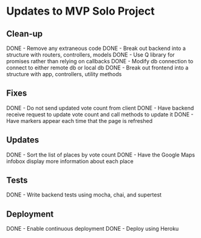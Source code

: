 # Updates to MVP Solo Project #

## Clean-up ##

DONE - Remove any extraneous code
DONE - Break out backend into a structure with routers, controllers, models
DONE - Use Q library for promises rather than relying on callbacks
DONE - Modify db connection to connect to either remote db or local db
DONE - Break out frontend into a structure with app, controllers, utility methods


## Fixes ##

DONE - Do not send updated vote count from client
DONE - Have backend receive request to update vote count and call methods to update it
DONE - Have markers appear each time that the page is refreshed


## Updates ##

DONE - Sort the list of places by vote count
DONE - Have the Google Maps infobox display more information about each place

## Tests ##

DONE - Write backend tests using mocha, chai, and supertest


## Deployment ##

DONE - Enable continuous deployment
DONE - Deploy using Heroku
